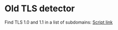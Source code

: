# Old TLS detector

Find TLS 1.0 and 1.1 in a list of subdomains:
[Script link](https://github.com/david-botelho-mariano/Old-TLS-detector/blob/main/Old_TLS_detector.ipynb)
